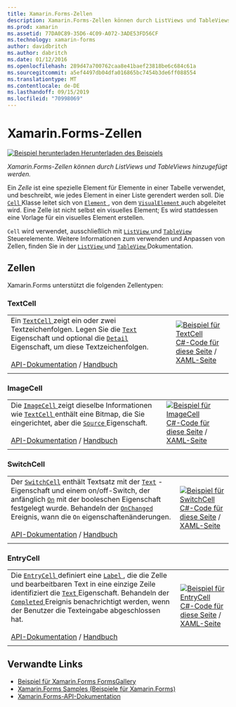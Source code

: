 ```yaml
---
title: Xamarin.Forms-Zellen
description: Xamarin.Forms-Zellen können durch ListViews und TableViews hinzugefügt werden. Dieser Artikel beschreibt die Zellen in Xamarin.Forms enthalten.
ms.prod: xamarin
ms.assetid: 77DA0C89-35D6-4C09-A072-3ADE53FD56CF
ms.technology: xamarin-forms
author: davidbritch
ms.author: dabritch
ms.date: 01/12/2016
ms.openlocfilehash: 289d47a700762caa8e41baef23818be6c684c61a
ms.sourcegitcommit: a5ef4497db04dfa016865bc7454b3de6ff088554
ms.translationtype: MT
ms.contentlocale: de-DE
ms.lasthandoff: 09/15/2019
ms.locfileid: "70998069"
---
```

# <a name="xamarinforms-cells"></a>Xamarin.Forms-Zellen

[![Beispiel herunterladen](~/media/shared/download.png) Herunterladen des Beispiels](https://docs.microsoft.com/samples/xamarin/xamarin-forms-samples/formsgallery)

_Xamarin.Forms-Zellen können durch ListViews und TableViews hinzugefügt werden._

Ein *Zelle* ist eine spezielle Element für Elemente in einer Tabelle verwendet, und beschreibt, wie jedes Element in einer Liste gerendert werden soll. Die [ `Cell` ](xref:Xamarin.Forms.Cell) Klasse leitet sich von [ `Element` ](xref:Xamarin.Forms.Element), von dem [ `VisualElement` ](xref:Xamarin.Forms.Element) auch abgeleitet wird. Eine Zelle ist nicht selbst ein visuelles Element; Es wird stattdessen eine Vorlage für ein visuelles Element erstellen.

`Cell` wird verwendet, ausschließlich mit [ `ListView` ](views.md#listView) und [ `TableView` ](views.md#tableView) Steuerelemente. Weitere Informationen zum verwenden und Anpassen von Zellen, finden Sie in der [ `ListView` ](~/xamarin-forms/user-interface/listview/index.md) und [ `TableView` ](~/xamarin-forms/user-interface/tableview.md) Dokumentation.

## <a name="cells"></a>Zellen

Xamarin.Forms unterstützt die folgenden Zellentypen:

<a name="textCell" />

### <a name="textcell"></a>TextCell

|     |     |
| --- | --- |
| Ein [ `TextCell` ](xref:Xamarin.Forms.TextCell) zeigt ein oder zwei Textzeichenfolgen. Legen Sie die [ `Text` ](xref:Xamarin.Forms.TextCell.Text) Eigenschaft und optional die [ `Detail` ](xref:Xamarin.Forms.TextCell.Detail) Eigenschaft, um diese Textzeichenfolgen.<br /><br />[API-Dokumentation](xref:Xamarin.Forms.TextCell) / [Handbuch](~/xamarin-forms/user-interface/listview/customizing-cell-appearance.md#textcell) | [![Beispiel für TextCell](cells-images/TextCell.png "TextCell Beispiel")](cells-images/TextCell-Large.png#lightbox "TextCell-Beispiel")<br />[C#-Code für diese Seite](https://github.com/xamarin/xamarin-forms-samples/blob/master/FormsGallery/FormsGallery/FormsGallery/CodeExamples/TextCellDemoPage.cs) / [XAML-Seite](https://github.com/xamarin/xamarin-forms-samples/blob/master/FormsGallery/FormsGallery/FormsGallery/XamlExamples/TextCellDemoPage.xaml) |
|     |     |

### <a name="imagecell"></a>ImageCell

|     |     |
| --- | --- |
| Die [ `ImageCell` ](xref:Xamarin.Forms.ImageCell) zeigt dieselbe Informationen wie [ `TextCell` ](#textCell) enthält eine Bitmap, die Sie eingerichtet, aber die [ `Source` ](xref:Xamarin.Forms.Image.Source) Eigenschaft.<br /><br />[API-Dokumentation](xref:Xamarin.Forms.ImageCell) / [Handbuch](~/xamarin-forms/user-interface/listview/customizing-cell-appearance.md#imagecell) | [![Beispiel für ImageCell](cells-images/ImageCell.png "ImageCell Beispiel")](cells-images/ImageCell-Large.png#lightbox "ImageCell-Beispiel")<br />[C#-Code für diese Seite](https://github.com/xamarin/xamarin-forms-samples/blob/master/FormsGallery/FormsGallery/FormsGallery/CodeExamples/ImageCellDemoPage.cs) / [XAML-Seite](https://github.com/xamarin/xamarin-forms-samples/blob/master/FormsGallery/FormsGallery/FormsGallery/XamlExamples/ImageCellDemoPage.xaml) |
|     |     |

### <a name="switchcell"></a>SwitchCell

|     |     |
| --- | --- |
| Der [`SwitchCell`](xref:Xamarin.Forms.SwitchCell) enthält Textsatz mit der [`Text`](xref:Xamarin.Forms.SwitchCell.Text) -Eigenschaft und einem on/off-Switch, der anfänglich [`On`](xref:Xamarin.Forms.SwitchCell.On) mit der booleschen Eigenschaft festgelegt wurde. Behandeln der [ `OnChanged` ](xref:Xamarin.Forms.SwitchCell.OnChanged) Ereignis, wann die `On` eigenschaftenänderungen.<br /><br />[API-Dokumentation](xref:Xamarin.Forms.SwitchCell) / [Handbuch](~/xamarin-forms/user-interface/tableview.md#switchcell) | [![Beispiel für SwitchCell](cells-images/SwitchCell.png "SwitchCell Beispiel")](cells-images/SwitchCell-Large.png#lightbox "SwitchCell-Beispiel")<br />[C#-Code für diese Seite](https://github.com/xamarin/xamarin-forms-samples/blob/master/FormsGallery/FormsGallery/FormsGallery/CodeExamples/SwitchCellDemoPage.cs) / [XAML-Seite](https://github.com/xamarin/xamarin-forms-samples/blob/master/FormsGallery/FormsGallery/FormsGallery/XamlExamples/SwitchCellDemoPage.xaml) |
|     |     |

### <a name="entrycell"></a>EntryCell

|     |     |
| --- | --- |
| Die [ `EntryCell` ](xref:Xamarin.Forms.EntryCell) definiert eine [ `Label` ](xref:Xamarin.Forms.EntryCell.Label) , die die Zelle und bearbeitbaren Text in eine einzige Zeile identifiziert die [ `Text` ](xref:Xamarin.Forms.EntryCell.Text) Eigenschaft. Behandeln der [ `Completed` ](xref:Xamarin.Forms.EntryCell.Completed) Ereignis benachrichtigt werden, wenn der Benutzer die Texteingabe abgeschlossen hat.<br /><br />[API-Dokumentation](xref:Xamarin.Forms.EntryCell) / [Handbuch](~/xamarin-forms/user-interface/tableview.md#entrycell) | [![Beispiel für EntryCell](cells-images/EntryCell.png "EntryCell Beispiel")](cells-images/EntryCell-Large.png#lightbox "EntryCell-Beispiel")<br />[C#-Code für diese Seite](https://github.com/xamarin/xamarin-forms-samples/blob/master/FormsGallery/FormsGallery/FormsGallery/CodeExamples/EntryCellDemoPage.cs) / [XAML-Seite](https://github.com/xamarin/xamarin-forms-samples/blob/master/FormsGallery/FormsGallery/FormsGallery/XamlExamples/EntryCellDemoPage.xaml) |
|     |     |

## <a name="related-links"></a>Verwandte Links

- [Beispiel für Xamarin.Forms FormsGallery](https://docs.microsoft.com/samples/xamarin/xamarin-forms-samples/formsgallery)
- [Xamarin.Forms Samples (Beispiele für Xamarin.Forms)](https://docs.microsoft.com/samples/browse/?products=xamarin&term=Xamarin.Forms)
- [Xamarin.Forms-API-Dokumentation](https://docs.microsoft.com/dotnet/api/xamarin.forms?view=xamarin-forms)
